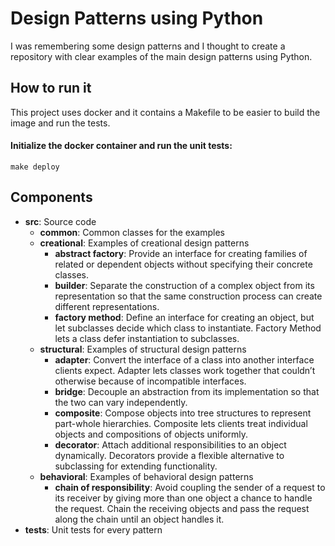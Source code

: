 # Design Patterns using Python #
I was remembering some design patterns and I thought to create a repository with clear examples of the main design patterns using Python.


## How to run it
This project uses docker and it contains a Makefile to be easier to build the image and run the tests.
#### Initialize the docker container and run the unit tests:
`make deploy`


## Components
* **src**: Source code
    * **common**: Common classes for the examples
    * **creational**: Examples of creational design patterns
        * **abstract factory**: Provide an interface for creating families of related or dependent objects without specifying their concrete classes.
        * **builder**: Separate the construction of a complex object from its representation so that the same construction process can create different representations.
        * **factory method**: Define an interface for creating an object, but let subclasses decide which class to instantiate. Factory Method lets a class defer instantiation to subclasses.
    * **structural**: Examples of structural design patterns
        * **adapter**: Convert the interface of a class into another interface clients expect. Adapter lets classes work together that couldn’t otherwise because of incompatible interfaces.
        * **bridge**: Decouple an abstraction from its implementation so that the two can vary independently.
        * **composite**: Compose objects into tree structures to represent part-whole hierarchies. Composite lets clients treat individual objects and compositions of objects uniformly.
        * **decorator**: Attach additional responsibilities to an object dynamically. Decorators provide a flexible alternative to subclassing for extending functionality.
    * **behavioral**: Examples of behavioral design patterns
        * **chain of responsibility**: Avoid coupling the sender of a request to its receiver by giving more than one object a chance to handle the request. Chain the receiving objects and pass the request along the chain until an object handles it.
* **tests**: Unit tests for every pattern
